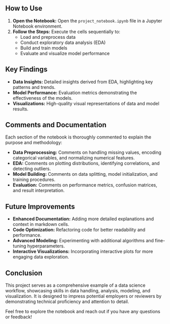 ## How to Use
1. **Open the Notebook:** Open the `project_notebook.ipynb` file in a Jupyter Notebook environment.
2. **Follow the Steps:** Execute the cells sequentially to:
    - Load and preprocess data
    - Conduct exploratory data analysis (EDA)
    - Build and train models
    - Evaluate and visualize model performance

## Key Findings
- **Data Insights:** Detailed insights derived from EDA, highlighting key patterns and trends.
- **Model Performance:** Evaluation metrics demonstrating the effectiveness of the models.
- **Visualizations:** High-quality visual representations of data and model results.

## Comments and Documentation
Each section of the notebook is thoroughly commented to explain the purpose and methodology:
- **Data Preprocessing:** Comments on handling missing values, encoding categorical variables, and normalizing numerical features.
- **EDA:** Comments on plotting distributions, identifying correlations, and detecting outliers.
- **Model Building:** Comments on data splitting, model initialization, and training procedures.
- **Evaluation:** Comments on performance metrics, confusion matrices, and result interpretation.

## Future Improvements
- **Enhanced Documentation:** Adding more detailed explanations and context in markdown cells.
- **Code Optimization:** Refactoring code for better readability and performance.
- **Advanced Modeling:** Experimenting with additional algorithms and fine-tuning hyperparameters.
- **Interactive Visualizations:** Incorporating interactive plots for more engaging data exploration.

## Conclusion
This project serves as a comprehensive example of a data science workflow, showcasing skills in data handling, analysis, modeling, and visualization. It is designed to impress potential employers or reviewers by demonstrating technical proficiency and attention to detail.

Feel free to explore the notebook and reach out if you have any questions or feedback!
